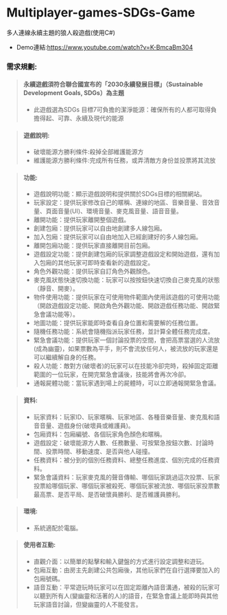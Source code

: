 # Multiplayer-games-SDGs-Game
多人連線永續主題的狼人殺遊戲(使用C#)

* Demo連結:<https://www.youtube.com/watch?v=K-BmcaBm304>

### 需求規劃:
>#### 永續遊戲須符合聯合國宣布的「2030永續發展目標」（Sustainable Development Goals, SDGs）為主題 
>*  此遊戲選為SDGs 目標7可負擔的潔淨能源：確保所有的人都可取得負擔得起、可靠、永續及現代的能源

>#### 遊戲說明:
>*  破壞能源方勝利條件:殺掉全部維護能源方
>*  維護能源方勝利條件:完成所有任務，或弄清敵方身份並投票將其流放

>#### 功能: 
>*  遊戲說明功能：顯示遊戲說明和提供關於SDGs目標的相關網站。 
>*  玩家設定：提供玩家修改自己的暱稱、連線的地區、音樂音量、音效音量、頁面音量(UI)、環境音量、麥克風音量、語音音量。 
>*  離開功能：提供玩家離開整個遊戲。 
>*  創建包廂：提供玩家可以自由地創建多人線包廂。 
>*  加入包廂：提供玩家可以自由地加入已經創建好的多人線包廂。 
>*  離開包廂功能：提供玩家直接離開目前包廂。 
>*  遊戲設定功能：提供創建包廂的玩家調整遊戲設定和開始遊戲，還有加入包廂的其他玩家可即時查看新的遊戲設定。 
>*  角色外觀功能：提供玩家自訂角色外觀顏色。 
>*  麥克風狀態快速切換功能：玩家可以按按鈕快速切換自己麥克風的狀態（靜音、開麥）。 
>*  物件使用功能：提供玩家在可使用物件範圍內使用該遊戲的可使用功能（開啟遊戲設定功能、開啟角色外觀功能、開啟遊戲任務功能、開啟緊急會議功能等）。 
>*  地圖功能：提供玩家能即時查看自身位置和需要解的任務位置。
>*  隨機任務功能：系統會隨機指派玩家任務，並計算全體任務完成度。
>*  緊急會議功能：提供玩家一個討論投票的空間，會把高票當選的人流放(成為幽靈)，如果票數為平手，則不會流放任何人，被流放的玩家還是可以繼續解自身的任務。
>*  殺人功能：敵對方(破壞者)的玩家可以在技能冷卻完時，殺掉固定距離範圍的一位玩家，在開完緊急會議後，技能將會再次冷卻。
>*  通報屍體功能：當玩家遇到場上的屍體時，可以立即通報開緊急會議。

>#### 資料: 
>*  玩家資料：玩家ID、玩家暱稱、玩家地區、各種音樂音量、麥克風和語音音量、遊戲身份(破壞員或維護員)。
>*  包廂資料：包廂編號、各個玩家角色顏色和暱稱。
>*  遊戲設定：破壞能源方人數、任務數量、可按緊急按鈕次數、討論時間、投票時間、移動速度、是否與他人碰撞。
>*  任務資料：被分到的個別任務資料、總整任務進度、個別完成的任務資料。
>*  緊急會議資料：玩家麥克風的聲音傳輸、哪個玩家跳過這次投票、玩家投票給哪個玩家、哪個玩家被殺死、哪個玩家被流放、哪個玩家投票數最高票、是否平局、是否破懷員勝利、是否維護員勝利。

>#### 環境:
>*  系統適配於電腦。

>#### 使用者互動:
>*  直觀介面：以簡單的點擊和輸入鍵盤的方式進行設定調整和遊玩。
>*  包廂互動：由房主先創建公共包廂後，其他玩家們在自行選擇要加入的包廂號碼。
>*  語音互動：平常遊玩時玩家可以在固定距離內語音溝通，被殺的玩家可以聽到所有人(變幽靈和活著的人)的語音，在緊急會議上能即時與其他玩家語音討論，但變幽靈的人不能發言。

